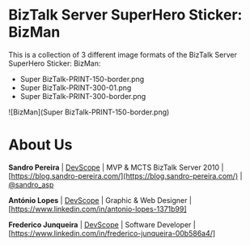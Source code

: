 # BizTalk Server SuperHero Sticker: BizMan
This is a collection of 3 different image formats of the BizTalk Server SuperHero Sticker: BizMan:
* Super BizTalk-PRINT-150-border.png
* Super BizTalk-PRINT-300-01.png
* Super BizTalk-PRINT-300-border.png

![BizMan](Super BizTalk-PRINT-150-border.png)

# About Us
**Sandro Pereira** | [DevScope](http://www.devscope.net/) | MVP & MCTS BizTalk Server 2010 | [https://blog.sandro-pereira.com/](https://blog.sandro-pereira.com/) | [@sandro_asp](https://twitter.com/sandro_asp)

**António Lopes** | [DevScope](http://www.devscope.net/) | Graphic & Web Designer | [https://www.linkedin.com/in/antonio-lopes-1371b99]

**Frederico Junqueira** | [DevScope](http://www.devscope.net/) | Software Developer | [https://www.linkedin.com/in/frederico-junqueira-00b586a4/]